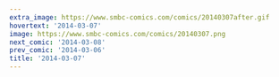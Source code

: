 ```yaml
---
extra_image: https://www.smbc-comics.com/comics/20140307after.gif
hovertext: '2014-03-07'
image: https://www.smbc-comics.com/comics/20140307.png
next_comic: '2014-03-08'
prev_comic: '2014-03-06'
title: '2014-03-07'
---
```


